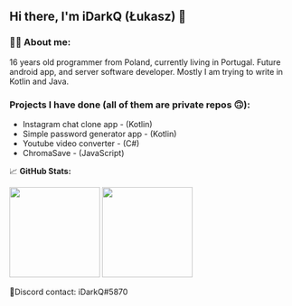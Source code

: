 
## Hi there, I'm iDarkQ (Łukasz) 👋

### 🧒🏼 **About me:**
16 years old programmer from Poland, currently living in Portugal. Future android app, and server software developer. Mostly I am trying to write in Kotlin and Java.

### Projects I have done (all of them are private repos 🙃):
- Instagram chat clone app - (Kotlin)
- Simple password generator app - (Kotlin)
- Youtube video converter - (C#)
- ChromaSave - (JavaScript)

📈 **GitHub Stats:**

<p>
  <img height="160em" src="https://github-readme-stats-lilac-beta-32.vercel.app/api?username=iDarkQ&show_icons=true&hide_border=true&&count_private=true&include_all_commits=true" />
  <img height="160em" src="https://github-readme-stats-lilac-beta-32.vercel.app/api/top-langs/?username=iDarkQ&exclude_repo=KNN-Image-Classification&show_icons=true&hide_border=true&layout=compact&langs_count=8"/>
</p>

📱Discord contact: iDarkQ#5870
